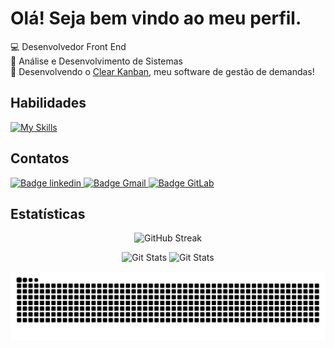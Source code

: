 <h1>Olá! Seja bem vindo ao meu perfil.</h1>
<p>
  💻 Desenvolvedor Front End  <br/>
  🌱 Análise e Desenvolvimento de Sistemas <br/>
  🚀 Desenvolvendo o <a href="https://clearkanban.com/" target="_blank">Clear Kanban</a>, meu software de gestão de demandas!
</p>

<h2>Habilidades</h2>

[![My Skills](https://skillicons.dev/icons?i=html,css,js,ts,react,redux,mui,sass,postgres,mysql)](https://skillicons.dev)

<h2>Contatos</h2>
<a href="https://www.linkedin.com/in/otávio-mendes-santos-04b582263" target="_blank">
  <img src="https://img.shields.io/badge/linkedin-%230077B5.svg?style=for-the-badge&logo=linkedin&logoColor=white" alt="Badge linkedin">
</a>
<a href="mailto:dev.otavioms@gmail.com" target="_blank">
  <img src="https://img.shields.io/badge/Gmail-D14836?style=for-the-badge&logo=gmail&logoColor=white" alt="Badge Gmail">
</a>
<a href="https://gitlab.com/OtavioMendesSantos" target="_blank">
  <img src="https://img.shields.io/badge/gitlab-%23181717.svg?style=for-the-badge&logo=gitlab&logoColor=white" alt="Badge GitLab">
</a>

<h2>Estatísticas</h2>
<!-- Git Status -->
<p align="center">
  <img src="https://streak-stats.demolab.com?user=OtavioMendesSantos&theme=dark&locale=pt_BR&date_format=j%20M%5B%20Y%5D" alt="GitHub Streak" width='580px' />
</p>
<p align="center">
  <img src="https://github-readme-stats.vercel.app/api?username=OtavioMendesSantos&show_icons=true&theme=tokyonight&hide_title=true" alt="Git Stats">
  <img src="https://github-readme-stats.vercel.app/api/top-langs/?username=OtavioMendesSantos&layout=compact&theme=tokyonight" alt="Git Stats" >
</p>
<!-- Jogo da Cobrinha -->
<p align="center">
  <picture>
    <source media="(prefers-color-scheme: dark)" srcset="https://raw.githubusercontent.com/OtavioMendesSantos/OtavioMendesSantos/output/github-contribution-grid-snake-dark.svg">
    <source media="(prefers-color-scheme: light)" srcset="https://raw.githubusercontent.com/OtavioMendesSantos/OtavioMendesSantos/output/github-contribution-grid-snake.svg">
    <img alt="github contribution grid snake animation" src="https://raw.githubusercontent.com/OtavioMendesSantos/OtavioMendesSantos/output/github-contribution-grid-snake.svg">
  </picture>
</p>


<!--[![autocomplete](https://codeium.com/badges/user/covertly-expensive-sauger-74022/autocomplete)](https://codeium.com/profile/covertly-expensive-sauger-74022)-->
